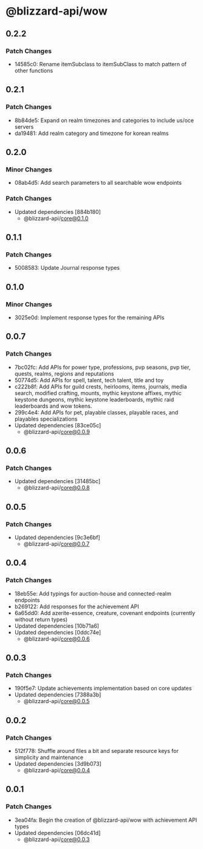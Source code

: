 # @blizzard-api/wow

## 0.2.2

### Patch Changes

- 14585c0: Rename itemSubclass to itemSubClass to match pattern of other functions

## 0.2.1

### Patch Changes

- 8b84de5: Expand on realm timezones and categories to include us/oce servers
- da19481: Add realm category and timezone for korean realms

## 0.2.0

### Minor Changes

- 08ab4d5: Add search parameters to all searchable wow endpoints

### Patch Changes

- Updated dependencies [884b180]
  - @blizzard-api/core@0.1.0

## 0.1.1

### Patch Changes

- 5008583: Update Journal response types

## 0.1.0

### Minor Changes

- 3025e0d: Implement response types for the remaining APIs

## 0.0.7

### Patch Changes

- 7bc02fc: Add APIs for power type, professions, pvp seasons, pvp tier, quests, realms, regions and reputations
- 50774d5: Add APIs for spell, talent, tech talent, title and toy
- c222b8f: Add APIs for guild crests, heirlooms, items, journals, media search, modified crafting, mounts, mythic keystone affixes, mythic keystone dungeons, mythic keystone leaderboards, mythic raid leaderboards and wow tokens.
- 299c4e4: Add APIs for pet, playable classes, playable races, and playables specializations
- Updated dependencies [83ce05c]
  - @blizzard-api/core@0.0.9

## 0.0.6

### Patch Changes

- Updated dependencies [31485bc]
  - @blizzard-api/core@0.0.8

## 0.0.5

### Patch Changes

- Updated dependencies [9c3e6bf]
  - @blizzard-api/core@0.0.7

## 0.0.4

### Patch Changes

- 18eb55e: Add typings for auction-house and connected-realm endpoints
- b269122: Add responses for the achievement API
- 6a65dd0: Add azerite-essence, creature, covenant endpoints (currently without return types)
- Updated dependencies [10b71a6]
- Updated dependencies [0ddc74e]
  - @blizzard-api/core@0.0.6

## 0.0.3

### Patch Changes

- 190f5e7: Update achievements implementation based on core updates
- Updated dependencies [7388a3b]
  - @blizzard-api/core@0.0.5

## 0.0.2

### Patch Changes

- 512f778: Shuffle around files a bit and separate resource keys for simplicity and maintenance
- Updated dependencies [3d9b073]
  - @blizzard-api/core@0.0.4

## 0.0.1

### Patch Changes

- 3ea04fa: Begin the creation of @blizzard-api/wow with achievement API types
- Updated dependencies [06dc41d]
  - @blizzard-api/core@0.0.3
